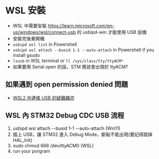 # WSL 安裝

- WSL 中需要安裝 https://learn.microsoft.com/en-us/windows/wsl/connect-usb 的 usbipd-win 才能使用 USB 設備
- 安裝完後重開機
- `usbipd wsl list` in Powershell
- `usbipd wsl attach --busid 1-1 --auto-attach` in Powershell if you install gsudo
- `lsusb` in WSL terminal or `ll /sys/class/tty/ttyACM* `
- 如果要用 Serial open 的話，STM 應該會出現於 ttyACM?

## 如果遇到 open permission denied 問題

- [WSL2 中連接 USB 的疑難雜症](https://hackmd.io/@DennisLiu16/rk72brjg2)

## WSL 內 STM32 Debug CDC USB 流程

1. usbipd wsl attach --busid 1-1 --auto-attach (Win11)
2. 插上 USB，讓 STM32 進入 Debug Mode，斷點不能出現(要記得跳掉 HAL_Init)
3. sudo chmod 666 /dev/ttyACM0 (WSL)
4. run your porgram
